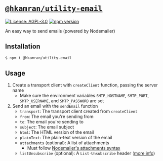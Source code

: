 # [`@hkamran/utility-email`](https://www.npmjs.com/package/@hkamran/utility-email)
[![License: AGPL-3.0](https://img.shields.io/badge/License-AGPL3.0-green.svg)](../LICENSE.md) [![npm version](https://badge.fury.io/js/%40hkamran%2Futility-email.svg)](https://badge.fury.io/js/%40hkamran%2Futility-email.svg)

An easy way to send emails (powered by Nodemailer)

## Installation
```bash
$ npm i @hkamran/utility-email
```

## Usage
1. Create a transport client with `createClient` function, passing the server name
    - Make sure the environment variables `SMTP_HOSTNAME`, `SMTP_PORT`, `SMTP_USERNAME`, and `SMTP_PASSWORD` are set
2. Send an email with the `sendEmail` function
    - `transport`: The transport client created from `createClient`
    - `from`: The email you're sending from
    - `to`: The email you're sending to
    - `subject`: The email subject
    - `html`: The HTML version of the email
    - `plainText`: The plain-text version of the email
    - `attachments` (optional): A list of attachments
      - Must follow [Nodemailer's attachments syntax](https://nodemailer.com/message/attachments/)
    - `listUnsubscribe` (optional): A `List-Unsubscribe` header ([more info](https://mailtrap.io/blog/list-unsubscribe-header/))
